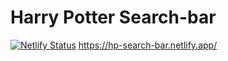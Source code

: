 # Harry Potter Search-bar

[![Netlify Status](https://api.netlify.com/api/v1/badges/b5b7e227-d29e-4552-9407-12956b5af068/deploy-status)](https://app.netlify.com/sites/hp-search-bar/deploys)
https://hp-search-bar.netlify.app/
